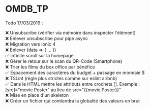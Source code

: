 # OMDB_TP
Todo 17/03/2019 :

❌ Unsubscribe (vérifier via mémoire dans inspecter l'élément)
<br />
❌ Enlever unsubscribe pour pipe async
<br />
❌ Migration vers ionic 4
<br />
❌ Enlever (data => { ... }) 
<br />
✅ Infinite scroll sur la homepage
<br />
❌ Gérer le retour sur le scan du QR-Code (Smartphone)
<br />
❌ Trier les films du box office par bénéfice
<br />
✅ Espacement des caractères du budget + passage en monnaie $
<br />
❌ TSLint (règle plus strictes comme sur eslint airbnb)
<br />
✅ Dans le HTML mettre les attributs entre crochets []. Exemple : [src]="movie.Poster" au lieu de src="{{movie.Poster}}"
<br />
❌ Mise en place d'un skeleton
<br />
❌ Créer un fichier qui contiendra la globalité des valeurs en brut
